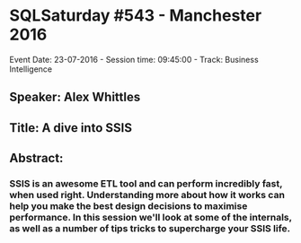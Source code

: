 # SQLSaturday #543 - Manchester 2016
Event Date: 23-07-2016 - Session time: 09:45:00 - Track: Business Intelligence
## Speaker: Alex Whittles
## Title: A dive into SSIS
## Abstract:
### SSIS is an awesome ETL tool and can perform incredibly fast, when used right. Understanding more about how it works can help you make the best design decisions to maximise performance. In this session we'll look at some of the internals, as well as a number of tips  tricks to supercharge your SSIS life.
